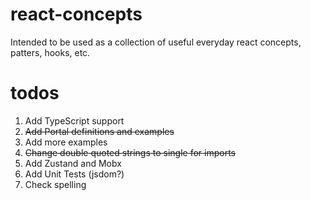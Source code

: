 # react-concepts
Intended to be used as a collection of useful everyday react concepts, patters, hooks, etc.

# todos
1. Add TypeScript support
2. ~~Add Portal definitions and examples~~
3. Add more examples
4. ~~Change double quoted strings to single for imports~~
5. Add Zustand and Mobx
6. Add Unit Tests (jsdom?)
7. Check spelling
